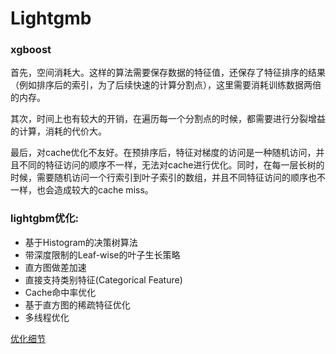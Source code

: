 # Lightgmb

### xgboost

首先，空间消耗大。这样的算法需要保存数据的特征值，还保存了特征排序的结果（例如排序后的索引，为了后续快速的计算分割点），这里需要消耗训练数据两倍的内存。

其次，时间上也有较大的开销，在遍历每一个分割点的时候，都需要进行分裂增益的计算，消耗的代价大。

最后，对cache优化不友好。在预排序后，特征对梯度的访问是一种随机访问，并且不同的特征访问的顺序不一样，无法对cache进行优化。同时，在每一层长树的时候，需要随机访问一个行索引到叶子索引的数组，并且不同特征访问的顺序也不一样，也会造成较大的cache miss。

### lightgbm优化:
* 基于Histogram的决策树算法
* 带深度限制的Leaf-wise的叶子生长策略
* 直方图做差加速
* 直接支持类别特征(Categorical Feature)
* Cache命中率优化
* 基于直方图的稀疏特征优化
* 多线程优化

[优化细节][1]

[1]: http://www.msra.cn/zh-cn/news/blogs/2017/01/lightgbm-20170105.aspx
